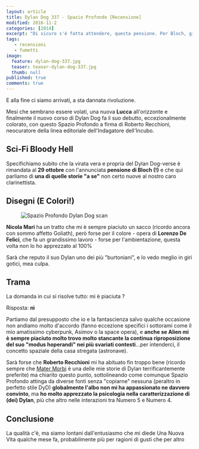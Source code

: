 ```yaml
---
layout: article
title: Dylan Dog 337 - Spazio Profondo [Recensione]
modified: 2016-11-2
categories: [2014]
excerpt: "Di sicuro s'è fatta attendere, questa pensione. Per Bloch, giusto quella trentina d'anni scarsi. Per noi, un annetto o giù di li...."
tags: 
   - recensioni
   - fumetti
image: 
  feature: dylan-dog-337.jpg
  teaser: teaser-dylan-dog-337.jpg
  thumb: null
published: true
comments: true
---
```


E alla fine ci siamo arrivati, a sta dannata rivoluzione.

Mesi che sembrano essere volati, una nuova **Lucca** all'orizzonte e finalmente il nuovo corso di Dylan Dog fa il suo debutto, eccezionalmente colorato, con questo Spazio Profondo a firma di Roberto Recchioni, neocuratore della linea editoriale dell'Indagatore dell'Incubo.

## Sci-Fi Bloody Hell

Specifichiamo subito che la virata vera e propria del Dylan Dog-verse è rimandata al **29 ottobre** con l'annunciata **pensione di Bloch (!)** e che qui parliamo di **una di quelle storie "a se"** non certo nuove al nostro caro clarinettista.

## Disegni (E Colori!)

<figure>
<img src='http://2.bp.blogspot.com/-fq92GTqMeIM/VDv3SP4D4SI/AAAAAAAAKVg/rZRq3ADvKh8/s1600/spazio-profondo-il-nuovo-corso-di-dylan-dog-n-L-MAXqhY.jpeg' alt='Spazio Profondo Dylan Dog scan'>
</figure>

**Nicola Mari** ha un tratto che mi è sempre piaciuto un sacco (ricordo ancora con sommo affetto Goliath), però forse per il colore - opera di **Lorenzo De Felici**, che fa un grandissimo lavoro - forse per l'ambientazione, questa volta non lo ho apprezzato al 100%

Sarà che reputo il suo Dylan uno dei più "burtoniani", e lo vedo meglio in giri gotici, mea culpa.

## Trama

La domanda in cui si risolve tutto: mi è piaciuta ?

Risposta: **nì**

Partiamo dal presupposto che io e la fantascienza salvo qualche occasione non andiamo molto d'accordo (fanno eccezione specifici i sottorami come il mio amatissimo cyberpunk, Asimov o la space opera), e **anche se Alien mi è sempre piaciuto molto trovo molto stancante la continua riproposizione del suo "modus hoperandi" nei più svariati contesti**...per intenderci, il concetto spaziale della casa stregata (astronave).

Sarà forse che **Roberto Recchioni** mi ha abituato fin troppo bene (ricordo sempre che [Mater Morbi](http://xabacadabra.com/2013/dylan-dog-280-mater-morbi-recensione/) è una delle mie storie di Dylan terrificantemente preferite) ma chiarito questo punto, sottolineando come comunque Spazio Profondo attinga da diverse fonti senza "copiarne" nessuna (peraltro in perfetto stile DyD) **globalmente l'albo non mi ha appassionato ne davvero convinto**, ma **ho molto apprezzato la psicologia nella caratterizzazione di (dei) Dylan**, più che altro nelle interazioni tra Numero 5 e Numero 4.

## Conclusione

La qualità c'è, ma siamo lontani dall'entusiasmo che mi diede Una Nuova Vita qualche mese fa, probabilmente più per ragioni di gusti che per altro